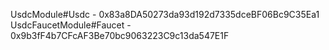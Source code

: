 UsdcModule#Usdc - 0x83a8DA50273da93d192d7335dceBF06Bc9C35Ea1
UsdcFaucetModule#Faucet - 0x9b3fF4b7CFcAF3Be70bc9063223C9c13da547E1F